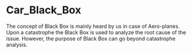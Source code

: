 # Car_Black_Box
The concept of Black Box is mainly heard by us in case of Aero-planes. Upon a catastrophe the Black Box is used to  analyze the root cause of the issue. However, the purpose of Black Box can go beyond catastrophe analysis.
